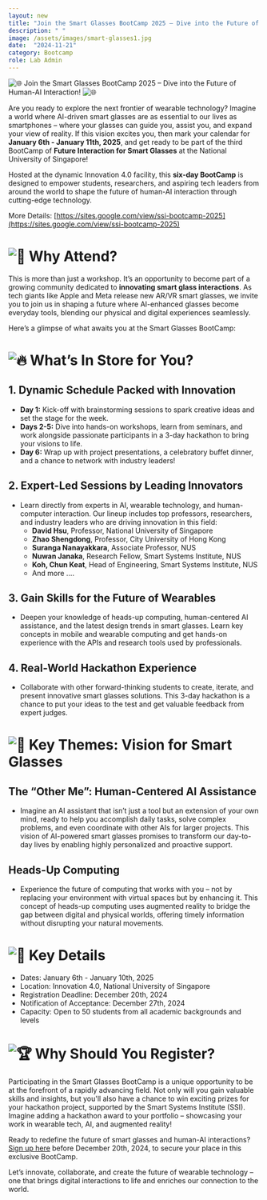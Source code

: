 ```yaml
---
layout: new
title: "Join the Smart Glasses BootCamp 2025 – Dive into the Future of Human-AI Interaction!"
description: " "
image: /assets/images/smart-glasses1.jpg
date:  "2024-11-21"
category: Bootcamp
role: Lab Admin
---
```

![🌐](https://fonts.gstatic.com/s/e/notoemoji/15.1/1f310/32.png) Join the Smart Glasses BootCamp 2025 – Dive into the Future of Human-AI Interaction! ![🌐](https://fonts.gstatic.com/s/e/notoemoji/15.1/1f310/32.png) 

Are you ready to explore the next frontier of wearable technology? Imagine a world where AI-driven smart glasses are as essential to our lives as smartphones – where your glasses can guide you, assist you, and expand your view of reality. If this vision excites you, then mark your calendar for **January 6th - January 11th, 2025**, and get ready to be part of the third BootCamp of **Future Interaction for Smart Glasses** at the National University of Singapore!

Hosted at the dynamic Innovation 4.0 facility, this **six-day BootCamp** is designed to empower students, researchers, and aspiring tech leaders from around the world to shape the future of human-AI interaction through cutting-edge technology.

More Details: [https://sites.google.com/view/ssi-bootcamp-2025](https://sites.google.com/view/ssi-bootcamp-2025)  


# ![🚀](https://fonts.gstatic.com/s/e/notoemoji/15.1/1f680/32.png) Why Attend?

This is more than just a workshop. It’s an opportunity to become part of a growing community dedicated to **innovating smart glass interactions**. As tech giants like Apple and Meta release new AR/VR smart glasses, we invite you to join us in shaping a future where AI-enhanced glasses become everyday tools, blending our physical and digital experiences seamlessly.

Here’s a glimpse of what awaits you at the Smart Glasses BootCamp:
   

# ![🔥](https://fonts.gstatic.com/s/e/notoemoji/15.1/1f525/32.png) What’s In Store for You?

## 1. Dynamic Schedule Packed with Innovation

-   **Day 1:** Kick-off with brainstorming sessions to spark creative ideas and set the stage for the week.
-   **Days 2-5:** Dive into hands-on workshops, learn from seminars, and work alongside passionate participants in a 3-day hackathon to bring your visions to life.
-   **Day 6:** Wrap up with project presentations, a celebratory buffet dinner, and a chance to network with industry leaders!
    

## 2. Expert-Led Sessions by Leading Innovators

-   Learn directly from experts in AI, wearable technology, and human-computer interaction. Our lineup includes top professors, researchers, and industry leaders who are driving innovation in this field:
	- **David Hsu**, Professor, National University of Singapore
	- **Zhao Shengdong**, Professor, City University of Hong Kong
	- **Suranga Nanayakkara**, Associate Professor, NUS
	- **Nuwan Janaka**, Research Fellow, Smart Systems Institute, NUS
	- **Koh, Chun Keat**, Head of Engineering, Smart Systems Institute, NUS
	- And more ….

## 3. Gain Skills for the Future of Wearables
-   Deepen your knowledge of heads-up computing, human-centered AI assistance, and the latest design trends in smart glasses. Learn key concepts in mobile and wearable computing and get hands-on experience with the APIs and research tools used by professionals.    

## 4. Real-World Hackathon Experience

-   Collaborate with other forward-thinking students to create, iterate, and present innovative smart glasses solutions. This 3-day hackathon is a chance to put your ideas to the test and get valuable feedback from expert judges.
    
   
# ![🧠](https://fonts.gstatic.com/s/e/notoemoji/15.1/1f9e0/32.png) Key Themes: Vision for Smart Glasses

## The “Other Me”: Human-Centered AI Assistance

-   Imagine an AI assistant that isn’t just a tool but an extension of your own mind, ready to help you accomplish daily tasks, solve complex problems, and even coordinate with other AIs for larger projects. This vision of AI-powered smart glasses promises to transform our day-to-day lives by enabling highly personalized and proactive support.

## Heads-Up Computing

-   Experience the future of computing that works with you – not by replacing your environment with virtual spaces but by enhancing it. This concept of heads-up computing uses augmented reality to bridge the gap between digital and physical worlds, offering timely information without disrupting your natural movements.
    
   
# ![📅](https://fonts.gstatic.com/s/e/notoemoji/15.1/1f4c5/32.png) Key Details
- Dates: January 6th - January 10th, 2025
-   Location: Innovation 4.0, National University of Singapore
-   Registration Deadline: December 20th, 2024
-   Notification of Acceptance: December 27th, 2024
-   Capacity: Open to 50 students from all academic backgrounds and levels
    
   
# ![🏆](https://fonts.gstatic.com/s/e/notoemoji/15.1/1f3c6/32.png) Why Should You Register?

Participating in the Smart Glasses BootCamp is a unique opportunity to be at the forefront of a rapidly advancing field. Not only will you gain valuable skills and insights, but you'll also have a chance to win exciting prizes for your hackathon project, supported by the Smart Systems Institute (SSI). Imagine adding a hackathon award to your portfolio – showcasing your work in wearable tech, AI, and augmented reality!  


Ready to redefine the future of smart glasses and human-AI interactions? [Sign up here](https://docs.google.com/forms/d/e/1FAIpQLSesWW0_mBvVspwevG_Vlg6JphyIY7-KibuRiKcP85JovBy2EA/viewform) before December 20th, 2024, to secure your place in this exclusive BootCamp.

Let’s innovate, collaborate, and create the future of wearable technology – one that brings digital interactions to life and enriches our connection to the world.
